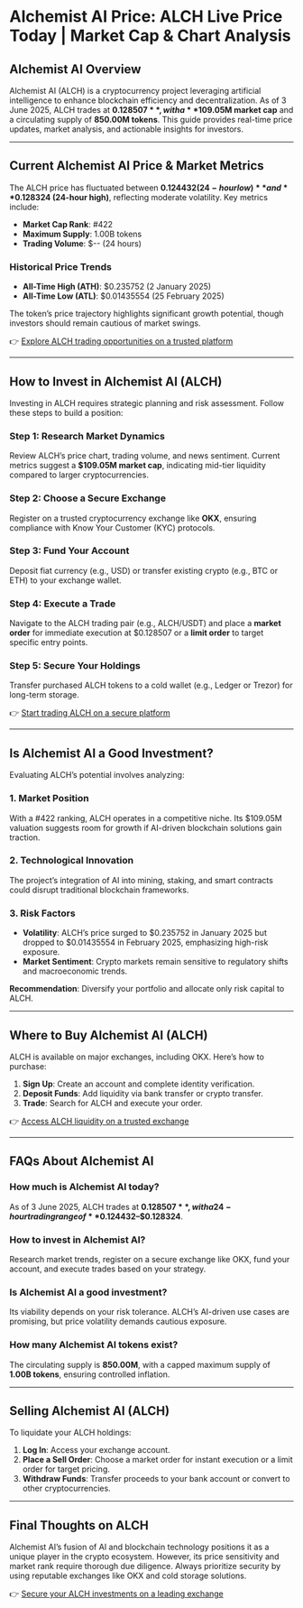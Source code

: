 # Alchemist AI Price: ALCH Live Price Today | Market Cap & Chart Analysis  

## Alchemist AI Overview  
Alchemist AI (ALCH) is a cryptocurrency project leveraging artificial intelligence to enhance blockchain efficiency and decentralization. As of 3 June 2025, ALCH trades at **$0.128507**, with a **$109.05M market cap** and a circulating supply of **850.00M tokens**. This guide provides real-time price updates, market analysis, and actionable insights for investors.  

---

## Current Alchemist AI Price & Market Metrics  
The ALCH price has fluctuated between **$0.124432 (24-hour low)** and **$0.128324 (24-hour high)**, reflecting moderate volatility. Key metrics include:  
- **Market Cap Rank**: #422  
- **Maximum Supply**: 1.00B tokens  
- **Trading Volume**: $-- (24 hours)  

### Historical Price Trends  
- **All-Time High (ATH)**: $0.235752 (2 January 2025)  
- **All-Time Low (ATL)**: $0.01435554 (25 February 2025)  

The token’s price trajectory highlights significant growth potential, though investors should remain cautious of market swings.  

👉 [Explore ALCH trading opportunities on a trusted platform](https://bit.ly/okx-bonus)  

---

## How to Invest in Alchemist AI (ALCH)  
Investing in ALCH requires strategic planning and risk assessment. Follow these steps to build a position:  

### Step 1: Research Market Dynamics  
Review ALCH’s price chart, trading volume, and news sentiment. Current metrics suggest a **$109.05M market cap**, indicating mid-tier liquidity compared to larger cryptocurrencies.  

### Step 2: Choose a Secure Exchange  
Register on a trusted cryptocurrency exchange like **OKX**, ensuring compliance with Know Your Customer (KYC) protocols.  

### Step 3: Fund Your Account  
Deposit fiat currency (e.g., USD) or transfer existing crypto (e.g., BTC or ETH) to your exchange wallet.  

### Step 4: Execute a Trade  
Navigate to the ALCH trading pair (e.g., ALCH/USDT) and place a **market order** for immediate execution at $0.128507 or a **limit order** to target specific entry points.  

### Step 5: Secure Your Holdings  
Transfer purchased ALCH tokens to a cold wallet (e.g., Ledger or Trezor) for long-term storage.  

👉 [Start trading ALCH on a secure platform](https://bit.ly/okx-bonus)  

---

## Is Alchemist AI a Good Investment?  
Evaluating ALCH’s potential involves analyzing:  

### 1. **Market Position**  
With a #422 ranking, ALCH operates in a competitive niche. Its $109.05M valuation suggests room for growth if AI-driven blockchain solutions gain traction.  

### 2. **Technological Innovation**  
The project’s integration of AI into mining, staking, and smart contracts could disrupt traditional blockchain frameworks.  

### 3. **Risk Factors**  
- **Volatility**: ALCH’s price surged to $0.235752 in January 2025 but dropped to $0.01435554 in February 2025, emphasizing high-risk exposure.  
- **Market Sentiment**: Crypto markets remain sensitive to regulatory shifts and macroeconomic trends.  

**Recommendation**: Diversify your portfolio and allocate only risk capital to ALCH.  

---

## Where to Buy Alchemist AI (ALCH)  
ALCH is available on major exchanges, including OKX. Here’s how to purchase:  
1. **Sign Up**: Create an account and complete identity verification.  
2. **Deposit Funds**: Add liquidity via bank transfer or crypto transfer.  
3. **Trade**: Search for ALCH and execute your order.  

👉 [Access ALCH liquidity on a trusted exchange](https://bit.ly/okx-bonus)  

---

## FAQs About Alchemist AI  

### **How much is Alchemist AI today?**  
As of 3 June 2025, ALCH trades at **$0.128507**, with a 24-hour trading range of **$0.124432–$0.128324**.  

### **How to invest in Alchemist AI?**  
Research market trends, register on a secure exchange like OKX, fund your account, and execute trades based on your strategy.  

### **Is Alchemist AI a good investment?**  
Its viability depends on your risk tolerance. ALCH’s AI-driven use cases are promising, but price volatility demands cautious exposure.  

### **How many Alchemist AI tokens exist?**  
The circulating supply is **850.00M**, with a capped maximum supply of **1.00B tokens**, ensuring controlled inflation.  

---

## Selling Alchemist AI (ALCH)  
To liquidate your ALCH holdings:  
1. **Log In**: Access your exchange account.  
2. **Place a Sell Order**: Choose a market order for instant execution or a limit order for target pricing.  
3. **Withdraw Funds**: Transfer proceeds to your bank account or convert to other cryptocurrencies.  

---

## Final Thoughts on ALCH  
Alchemist AI’s fusion of AI and blockchain technology positions it as a unique player in the crypto ecosystem. However, its price sensitivity and market rank require thorough due diligence. Always prioritize security by using reputable exchanges like OKX and cold storage solutions.  

👉 [Secure your ALCH investments on a leading exchange](https://bit.ly/okx-bonus)